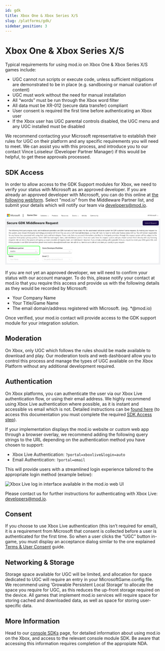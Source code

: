 ```yaml
---
id: gdk
title: Xbox One & Xbox Series X/S
slug: /platforms/gdk/
sidebar_position: 3
---
```


# Xbox One & Xbox Series X/S 

Typical requirements for using mod.io on Xbox One & Xbox Series X/S games include:
* UGC cannot run scripts or execute code, unless sufficient mitigations are demonstrated to be in place (e.g. sandboxing or manual curation of content)
* UGC must work without the need for manual installation
* All “words” must be run through the Xbox word filter
* All data must be XR-012 (secure data transfer) compliant
* User consent is required the first time before authenticating an Xbox user
* If the Xbox user has UGC parental controls disabled, the UGC menu and any UGC installed must be disabled

We recommend contacting your Microsoft representative to establish their rules for UGC on their platform and any specific requirements you will need to meet. We can assist you with this process, and introduce you to our contact Vince Loiseleur (Developer Partner Manager) if this would be helpful, to get these approvals processed.

## SDK Access

In order to allow access to the GDK Support modules for Xbox, we need to verify your status with Microsoft as an approved developer. If you are already an approved developer with Microsoft, you can do this online at [the following webform](https://developer.microsoft.com/en-us/games/support/request-gdkx-middleware). Select "mod.io" from the Middleware Partner list, and submit your details which will notify our team via developers@mod.io.

![Middeware Request form used for GDK resource access via the Xbox Game Dev Portal](images/console-support/xbox_verification.png)

 If you are not yet an approved developer, we will need to confirm your status with our account manager. To do this, please notify your contact at mod.io that you require this access and provide us with the following details as they would be recorded by Microsoft:
* Your Company Name
* Your Title/Game Name
* The email domain/address registered with Microsoft. (eg. \*@mod.io)

Once verified, your mod.io contact will provide access to the GDK support module for your integration solution.

## Moderation

On Xbox, only UGC which follows the rules should be made available to download and play. Our moderation tools and web dashboard allow you to control this process and manage the types of UGC available on the Xbox Platform without any additional development required.

## Authentication

On Xbox platforms, you can authenticate the user via our Xbox Live authentication flow, or using their email address. We highly recommend using Xbox Live authentication where possible, as it is instant and accessible vs email which is not. Detailed instructions can be [found here](https://docs.mod.io/partners/xbox/authentication/) (to access this documentation you must complete the required [SDK Access step](#sdk-access)).

If your implementation displays the mod.io website or custom web app through a browser overlay, we recommend adding the following query strings to the URL depending on the authentication method you have chosen to support:
* Xbox Live Authentication: `?portal=xboxlive&login=auto`
* Email Authentication: `?portal=email`

This will provide users with a streamlined login experience tailored to the appropriate login method (example below):

![Xbox Live log in interface available in the mod.io web UI](images/console-support/xbox_auth_web.png)

Please contact us for further instructions for authenticating with Xbox Live: developers@mod.io.

## Consent

If you choose to use Xbox Live authentication (this isn’t required for email), it is a requirement from Microsoft that consent is collected before a user is authenticated for the first time. So when a user clicks the “UGC” button in-game, you must display an acceptance dialog similar to the one explained [Terms & User Consent](/terms/) guide.

## Networking & Storage

Storage space available for UGC will be limited, and allocation for space dedicated to UGC will require an entry in your MicrosoftGame.config file. We recommend using ‘Growable Persistent Local Storage’ to allocate the space you require for UGC, as this reduces the up-front storage required on the device. All games that implement mod.io services will require space for storing cached and downloaded data, as well as space for storing user-specific data.

## More Information

Head to our [console SDKs](/platforms/console-sdks/) page, for detailed information about using mod.io on the Xbox, and access to the relevant console module SDK. Be aware that accessing this information requires completion of the appropiate NDA.